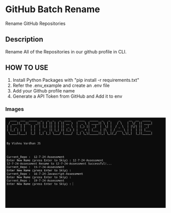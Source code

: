 # GitHub Batch Rename

Rename GitHub Repositories

## Description

Rename All of the Repositories in our github profile in CLI.

## HOW TO USE
1. Install Python Packages with "pip install -r requirements.txt"
2. Refer the .env_example and create an .env file
3. Add your Github profile name
4. Generate a API Token from GitHub and Add it to env

### Images

![Image1](./Images/Main.png)
